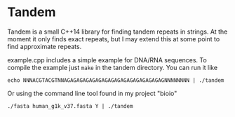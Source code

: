 # Tandem

Tandem is a small C++14 library for finding tandem repeats in strings. At the moment it only finds exact repeats, but I may extend this at some point to find approximate repeats.

example.cpp includes a simple example for DNA/RNA sequences. To compile the example just `make` in the tandem directory. You can run it like

    echo NNNACGTACGTNNAGAGAGAGAGAGAGAGAGAGAGAGAGAGAGAGNNNNNNNN | ./tandem

Or using the command line tool found in my project "bioio"

    ./fasta human_g1k_v37.fasta Y | ./tandem
